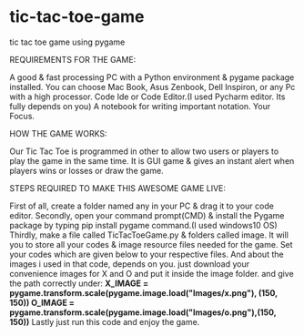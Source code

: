 # tic-tac-toe-game
tic tac toe game using pygame

REQUIREMENTS FOR THE GAME:

A good & fast processing PC with a Python environment & pygame package installed. You can choose Mac Book, Asus Zenbook, Dell Inspiron, or any Pc with a high processor.
Code Ide or Code Editor.(I used Pycharm editor. Its fully depends on you)
A notebook for writing important notation.
Your Focus.

HOW THE GAME WORKS:

Our Tic Tac Toe is programmed in other to allow two users or players to play the game in the same time.
It is GUI game & gives an instant alert when players wins or losses or draw the game.

STEPS REQUIRED TO MAKE THIS AWESOME GAME LIVE:

First of all, create a folder named any in your PC & drag it to your code editor.
Secondly, open your command prompt(CMD) & install the Pygame package by typing pip install pygame command.(I used windows10 OS)
Thirdly, make a file called TicTacToeGame.py & folders called image. It will you to store all your codes & image resource files needed for the game.
Set your codes which are given below to your respective files. And about the images i used in that code, depends on you. just download your convenience images for X and O and put it inside the image folder. and give the path correctly under:
**X_IMAGE =
pygame.transform.scale(pygame.image.load("**Images/x.png**"), (150,
150))
O_IMAGE =
pygame.transform.scale(pygame.image.load("**Images/o.png**"),(150,
150))**
Lastly just run this code and enjoy the game.


